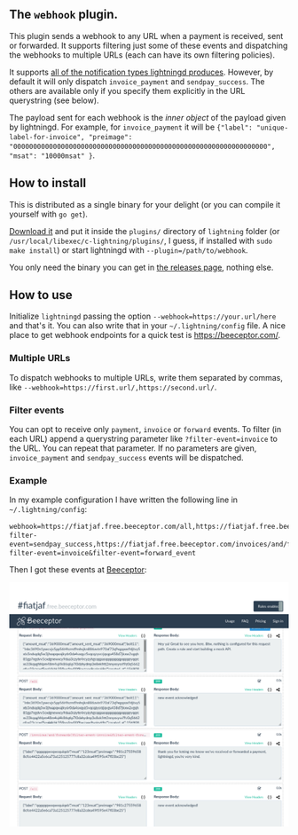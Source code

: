 ## The `webhook` plugin.

This plugin sends a webhook to any URL when a payment is received, sent or forwarded. It supports filtering just some of these events and dispatching the webhooks to multiple URLs (each can have its own filtering policies).

It supports [all of the notification types lightningd produces](https://lightning.readthedocs.io/PLUGINS.html#notification-types). However, by default it will only dispatch `invoice_payment` and `sendpay_success`. The others are available only if you specify them explicitly in the URL querystring (see below).

The payload sent for each webhook is the _inner object_ of the payload given by lightningd. For example, for `invoice_payment` it will be `{"label": "unique-label-for-invoice", "preimage": "0000000000000000000000000000000000000000000000000000000000000000", "msat": "10000msat" }`.

## How to install

This is distributed as a single binary for your delight (or you can compile it yourself with `go get`).

[Download it](https://github.com/fiatjaf/lightningd-gjson-rpc/releases) and put it inside the `plugins/` directory of `lightning` folder (or `/usr/local/libexec/c-lightning/plugins/`, I guess, if installed with `sudo make install`) or start lightningd with `--plugin=/path/to/webhook`.

You only need the binary you can get in [the releases page](https://github.com/fiatjaf/lightningd-gjson-rpc/releases), nothing else.

## How to use

Initialize `lightningd` passing the option `--webhook=https://your.url/here` and that's it. You can also write that in your `~/.lightning/config` file. A nice place to get webhook endpoints for a quick test is https://beeceptor.com/.

### Multiple URLs

To dispatch webhooks to multiple URLs, write them separated by commas, like `--webhook=https://first.url/,https://second.url/`.

### Filter events

You can opt to receive only `payment`, `invoice` or `forward` events. To filter (in each URL) append a querystring parameter like `?filter-event=invoice` to the URL. You can repeat that parameter. If no parameters are given, `invoice_payment` and `sendpay_success` events will be dispatched.

### Example

In my example configuration I have written the following line in `~/.lightning/config`:

```
webhook=https://fiatjaf.free.beeceptor.com/all,https://fiatjaf.free.beeceptor.com/justpayments?filter-event=sendpay_success,https://fiatjaf.free.beeceptor.com/invoices/and/forwards?filter-event=invoice&filter-event=forward_event
```

Then I got these events at [Beeceptor](https://beeceptor.com/):

![](screenshot.png)
